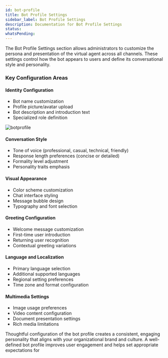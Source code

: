 ```yaml
---
id: bot-profile
title: Bot Profile Settings
sidebar_label: Bot Profile Settings
description: Documentation for Bot Profile Settings
status: 
whatsPending: 
---
```



The Bot Profile Settings section allows administrators to customize the persona and presentation of the virtual agent across all channels. These settings control how the bot appears to users and define its conversational style and personality.

### Key Configuration Areas

#### Identity Configuration
- Bot name customization
- Profile picture/avatar upload
- Bot description and introduction text
- Specialized role definition

![botprofile](/img/administration/botprofile.png)

#### Conversation Style
- Tone of voice (professional, casual, technical, friendly)
- Response length preferences (concise or detailed)
- Formality level adjustment
- Personality traits emphasis

#### Visual Appearance
- Color scheme customization
- Chat interface styling
- Message bubble design
- Typography and font selection

#### Greeting Configuration
- Welcome message customization
- First-time user introduction
- Returning user recognition
- Contextual greeting variations

#### Language and Localization
- Primary language selection
- Additional supported languages
- Regional setting preferences
- Time zone and format configuration

#### Multimedia Settings
- Image usage preferences
- Video content configuration
- Document presentation settings
- Rich media limitations

Thoughtful configuration of the bot profile creates a consistent, engaging personality that aligns with your organizational brand and culture. A well-defined bot profile improves user engagement and helps set appropriate expectations for